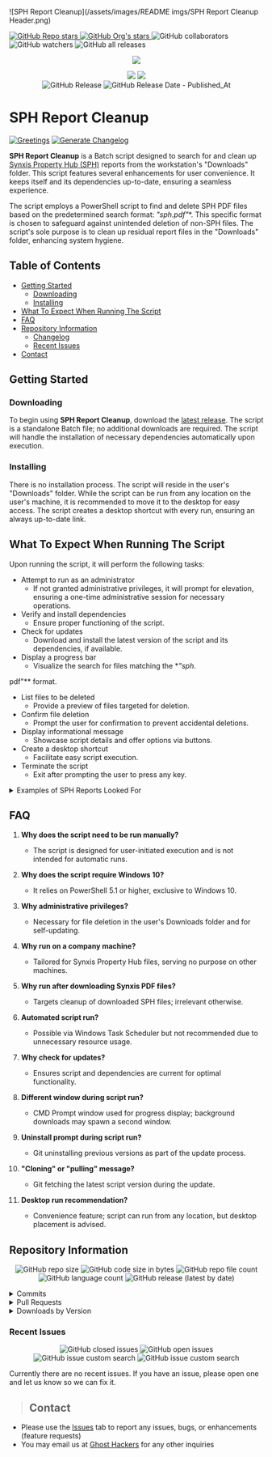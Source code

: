 ![SPH Report Cleanup](/assets/images/README imgs/SPH Report Cleanup Header.png)

  <a href="https://github.com/Ghost-Hackers/sph-report-cleanup">
    <img alt="GitHub Repo stars" src="https://img.shields.io/github/stars/Ghost-Hackers/sph-report-cleanup?label=Repo%20Stars" />
  </a>
  <a href="https://github.com/Ghost-Hackers">
    <img alt="GitHub Org's stars" src="https://img.shields.io/github/stars/Ghost-Hackers?style=social&label=Org%20Stars" />
  </a>
  <img alt="GitHub collaborators" src="https://img.shields.io/github/contributors/Ghost-Hackers/sph-report-cleanup?style=social" />
  <img alt="GitHub watchers" src="https://img.shields.io/github/watchers/Ghost-Hackers/sph-report-cleanup?style=social" />
  <img alt="GitHub all releases" src="https://img.shields.io/github/downloads/Ghost-Hackers/sph-report-cleanup/total?style=social" />

<p align="center">
  <a href="https://skillicons.dev">
    <img src="https://skillicons.dev/icons?i=github,git,powershell,html,md" />
  </a>
</p>

<!--    !! REMEMBER TO UDPATE BADGES !!    -->

<p align="center">
    <img src="https://img.shields.io/badge/README updated on-1/10/2024-gold?style=plastic" />
    <img src="https://img.shields.io/badge/last updated by-GH👻ST-white?style=plastic" />
    </br>
    <object data="https://img.shields.io/github/v/release/Ghost-Hackers/sph-report-cleanup?include_prereleases&sort=date&display_name=tag&style=plastic&label=latest%20release&color=bright%20green" type="image/svg+xml">
        <img alt="GitHub Release" src="https://img.shields.io/github/v/release/Ghost-Hackers/sph-report-cleanup?include_prereleases&sort=date&display_name=tag&style=plastic&label=latest%20release&color=bright%20green" />
    </object>
    <object data="https://img.shields.io/github/release-date/Ghost-Hackers/sph-report-cleanup?display_date=published_at&style=plastic&color=blue&link=right%3Ahttps%3A%2F%2Fgithub.com%2FGhost-Hackers%2Fsph-report-cleanup%2Freleases" type="image/svg+xml">
        <img alt="GitHub Release Date - Published_At" src="https://img.shields.io/github/release-date/Ghost-Hackers/sph-report-cleanup?display_date=published_at&style=plastic&color=blue&link=right%3Ahttps%3A%2F%2Fgithub.com%2FGhost-Hackers%2Fsph-report-cleanup%2Freleases" />
    </object>
    </br>
</p>

# SPH Report Cleanup

[![Greetings](https://github.com/Ghost-Hackers/sph-report-cleanup/actions/workflows/greetings.yml/badge.svg)](https://github.com/Ghost-Hackers/sph-report-cleanup/actions/workflows/greetings.yml)
[![Generate Changelog](https://github.com/Ghost-Hackers/sph-report-cleanup/actions/workflows/generate-changelog.yml/badge.svg)](https://github.com/Ghost-Hackers/sph-report-cleanup/actions/workflows/generate-changelog.yml)

**SPH Report Cleanup** is a Batch script designed to search for and clean up [Synxis Property Hub (SPH)](https://www.sabrehospitality.com/solutions/property-hub/) reports from the workstation's "Downloads" folder. This script features several enhancements for user convenience. It keeps itself and its dependencies up-to-date, ensuring a seamless experience.

The script employs a PowerShell script to find and delete SPH PDF files based on the predetermined search format: **"sph*.pdf"**. This specific format is chosen to safeguard against unintended deletion of non-SPH files. The script's sole purpose is to clean up residual report files in the "Downloads" folder, enhancing system hygiene.

## Table of Contents

- [Getting Started](#getting-started)
  - [Downloading](#downloading)
  - [Installing](#installing)
- [What To Expect When Running The Script](#what-to-expect-when-running-the-script)
- [FAQ](#faq)
- [Repository Information](#repository-information)
  - [Changelog](#changelog)
  - [Recent Issues](#recent-issues)
- [Contact](#contact)

## Getting Started

### Downloading

To begin using **SPH Report Cleanup**, download the [latest release](https://github.com/Ghost-Hackers/sph-report-cleanup/releases/download/v1.2.0/SPH.Report.Cleanup.bat). The script is a standalone Batch file; no additional downloads are required. The script will handle the installation of necessary dependencies automatically upon execution.

### Installing

There is no installation process. The script will reside in the user's "Downloads" folder. While the script can be run from any location on the user's machine, it is recommended to move it to the desktop for easy access. The script creates a desktop shortcut with every run, ensuring an always up-to-date link.

## What To Expect When Running The Script

Upon running the script, it will perform the following tasks:

- Attempt to run as an administrator
  - If not granted administrative privileges, it will prompt for elevation, ensuring a one-time administrative session for necessary operations.
- Verify and install dependencies
  - Ensure proper functioning of the script.
- Check for updates
  - Download and install the latest version of the script and its dependencies, if available.
- Display a progress bar
  - Visualize the search for files matching the **"sph*.

pdf"** format.
- List files to be deleted
  - Provide a preview of files targeted for deletion.
- Confirm file deletion
  - Prompt the user for confirmation to prevent accidental deletions.
- Display informational message
  - Showcase script details and offer options via buttons.
- Create a desktop shortcut
  - Facilitate easy script execution.
- Terminate the script
  - Exit after prompting the user to press any key.

<details>
  <summary>Examples of SPH Reports Looked For</summary>
  <!-- Include examples or details of the SPH reports the script looks for. -->
</details>

## FAQ

1. **Why does the script need to be run manually?**
   - The script is designed for user-initiated execution and is not intended for automatic runs.

2. **Why does the script require Windows 10?**
   - It relies on PowerShell 5.1 or higher, exclusive to Windows 10.

3. **Why administrative privileges?**
   - Necessary for file deletion in the user's Downloads folder and for self-updating.

4. **Why run on a company machine?**
   - Tailored for Synxis Property Hub files, serving no purpose on other machines.

5. **Why run after downloading Synxis PDF files?**
   - Targets cleanup of downloaded SPH files; irrelevant otherwise.

6. **Automated script run?**
   - Possible via Windows Task Scheduler but not recommended due to unnecessary resource usage.

7. **Why check for updates?**
   - Ensures script and dependencies are current for optimal functionality.

8. **Different window during script run?**
   - CMD Prompt window used for progress display; background downloads may spawn a second window.

9. **Uninstall prompt during script run?**
   - Git uninstalling previous versions as part of the update process.

10. **"Cloning" or "pulling" message?**
    - Git fetching the latest script version during the update.

11. **Desktop run recommendation?**
    - Convenience feature; script can run from any location, but desktop placement is advised.

## Repository Information

<p align="center">
  <img alt="GitHub repo size" src="https://img.shields.io/github/repo-size/Ghost-Hackers/sph-report-cleanup?style=plastic"> 
  <img alt="GitHub code size in bytes" src="https://img.shields.io/github/languages/code-size/Ghost-Hackers/sph-report-cleanup?style=plastic"> 
  <img alt="GitHub repo file count" src="https://img.shields.io/github/directory-file-count/Ghost-Hackers/sph-report-cleanup?style=plastic&color=green"> 
  <img alt="GitHub language count" src="https://img.shields.io/github/languages/count/Ghost-Hackers/sph-report-cleanup?style=plastic&color=yellow">
  <img alt="GitHub release (latest by date)" src="https://img.shields.io/github/downloads/Ghost-Hackers/sph-report-cleanup/latest/total?style=plastic&color=white">
</p>

<details>
  <summary>Commits</summary>
  <!-- Include commit-related badges or information. -->
  <img alt="GitHub last commit" src="https://img.shields.io/github/last-commit/Ghost-Hackers/sph-report-cleanup?style=plastic" /> 
  <img alt="GitHub commit activity" src="https://img.shields.io/github/commit-activity/m/Ghost-Hackers/sph-report-cleanup?style=plastic">

</details>

<details>
  <summary>Pull Requests</summary>
  <!-- Include pull request-related badges or information. -->
  <img alt="GitHub pull requests" src="https://img.shields.io/github/issues-pr/Ghost-Hackers/sph-report-cleanup?style=plastic&color=orange"> 
  <img alt="GitHub closed pull requests" src="https://img.shields.io/github/issues-pr-closed/Ghost-Hackers/sph-report-cleanup?style=plastic">
</details>

<details>
  <summary>Downloads by Version</summary>
  <!-- Include download-related badges or information by version. -->
  <strong>V1.0 Downloads</strong> <sup>[*Ongoing*]</sup> </br>
    <img alt="GitHub release (by tag)" src="https://img.shields.io/github/downloads/Ghost-Hackers/sph-report-cleanup/v1.0.0/total?style=social">
</details>

### Recent Issues

<p align="center">
  <img alt="GitHub closed issues" src="https://img.shields.io/github/issues-closed/Ghost-Hackers/sph-report-cleanup?style=plastic&color=vividgreen"> 
  <img alt="GitHub open issues" src="https://img.shields.io/github/issues/Ghost-Hackers/sph-report-cleanup?style=plastic&color=red" />
  <img alt="GitHub issue custom search" src="https://img.shields.io/github/issues-search?query=repo%3AGhost-Hackers%2Fsph-report-cleanup%20is%3Aissue%20label%3Abug&style=plastic&label=bugs&color=orange"> 
  <img alt="GitHub issue custom search" src="https://img.shields.io/github/issues-search?query=repo%3AGhost-Hackers%2Fsph-report-cleanup%20is%3Aissue%20label%3Aenhancement&style=plastic&label=feature%20requests&color=yellow">
</p>

Currently there are no recent issues. If you have an issue, please open one and let us know so we can fix it.
<!-- 
    - [x] #1
    - [:white_check_mark:] #2
-->

> ## Contact

- Please use the [Issues](https://github.com/Ghost-Hackers/sph-report-cleanup/issues) tab to report any issues, bugs, or enhancements (feature requests)
- You may email us at [Ghost Hackers](mailto:ghost-hackers@outlook.com) for any other inquiries

<!--
    Example README.md
    # Project Title

A brief description of what this project does and who it's for

## Table of Contents

- Project Title
  - Table of Contents
  - About The Project
  - Getting Started
    - Prerequisites
    - Installation
  - Usage
  - Roadmap
  - Contributing
  - License
  - Contact
  - Acknowledgements

## About The Project

[![Product Name Screen Shot][product-screenshot]](https://example.com)

Here you can provide a brief description of what your project is about and what it does. You can also include a screenshot of your project.

## Getting Started

Here you can provide instructions on how to get started with your project. You can include prerequisites, installation instructions, etc.

### Prerequisites

Here you can list the prerequisites for your project.

### Installation

Here you can provide detailed installation instructions for your project.

## Usage

Here you can describe how to use your project.

## Roadmap

Here you can list the future features you plan to add to your project.

## Contributing

Here you can describe how other developers can contribute to your project.

## License

Here you can specify the license for your project.

## Contact

Here you can provide your contact information.

## Acknowledgements

Here you can acknowledge any contributors, libraries, or other resources that you used in your project.


-->
